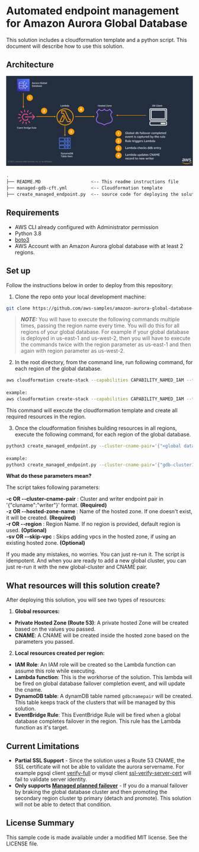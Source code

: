 # Automated endpoint management for Amazon Aurora Global Database

This solution includes a cloudformation template and a python script. This document will describe how to use this solution. 

## Architecture
![Solution Architecture](img/architecture.png)

```bash
.
├── README.MD                   <-- This readme instructions file
├── managed-gdb-cft.yml         <-- Cloudformation template
├── create_managed_endpoint.py  <-- source code for deploying the solution

```

## Requirements

* AWS CLI already configured with Administrator permission
* Python 3.8
* [boto3](https://boto3.amazonaws.com/v1/documentation/api/latest/guide/quickstart.html#installation)
* AWS Account with an Amazon Aurora global database with at least 2 regions. 

## Set up

Follow the instructions below in order to deploy from this repository:


1. Clone the repo onto your local development machine:

 ```bash 
 git clone https://github.com/aws-samples/amazon-aurora-global-database-endpoint-automation.git
 ```


>**_NOTE:_**
You will have to execute the following commands multiple times, passing the region name every time. You will do this for all regions of your global database. For example if your global database is deployed in us-east-1 and us-west-2, then you will have to execute the commands twice with the region parameter as us-east-1 and then again with region parameter as us-west-2. 


 2. In the root directory, from the command line, run following command, for each region of the global database. 

 ```bash
 aws cloudformation create-stack --capabilities CAPABILITY_NAMED_IAM --template-body file://managed-gdb-cft.yml --stack-name <stackname> --region <region name>

 example:
 aws cloudformation create-stack --capabilities CAPABILITY_NAMED_IAM --template-body file://managed-gdb-cft.yml --stack-name managed-gdb --region us-east-1
 
 ```
This command will execute the cloudformation template and create all required resources in the region.


 3. Once the cloudformation finishes building resources in all regions, execute the following command, for each region of the  global database.

 ```bash
 python3 create_managed_endpoint.py --cluster-cname-pair='{"<global database clustername>":"<desired writer endpoint >" [,"<global database clustername>":"<desired writer endpoint>"}' --hosted-zone-name=<hosted zone name> --region<aws region name>

 example:
 python3 create_managed_endpoint.py --cluster-cname-pair='{"gdb-cluster1":"writer1.myhostedzone.com" ,"gdb-cluster2":"writer2.myhostedzone.com"}' --hosted-zone-name=myhostedzone.com --region us-east-1
 ```

**What do these parameters mean?**  
    
The script takes following parameters:  

**-c OR --cluster-cname-pair** : Cluster and writer endpoint pair in '{\"cluname\":\"writer\"}' format. **(Required)**  
**-z OR --hosted-zone-name** :  Name of the hosted zone. If one doesn't exist, it will be created. **(Required)**  
**-r OR --region** : Region Name. If no region is provided, default region is used. **(Optional)**  
**-sv OR --skip-vpc** : Skips adding vpcs in the hosted zone, if using an existing hosted zone. **(Optional)**  

If you made any mistakes, no worries. You can just re-run it. The script is idempotent. And when you are ready to add a new global cluster, you can just re-run it with the new global-cluster and CNAME pair. 

## What resources will this solution create?

After deploying this solution, you will see two types of resources:

 1. **Global resources:**
 * **Private Hosted Zone (Route 53)**: A private hosted Zone will be created based on the values you passed.
 * **CNAME**: A CNAME will be created inside the hosted zone based on the parameters you passed.

 2. **Local resources created per region:**
* **IAM Role**: An IAM role will be created so the Lambda function can assume this role while executing.
* **Lambda function**: This is the workhorse of the solution. This lambda will be fired on global database failover completion event, and will update the cname.
* **DynamoDB table**: A dynamDB table named `gdbcnamepair` will be created. This table keeps track of the clusters that will be managed by this solution.
* **EventBridge Rule**: This EventBridge Rule will be fired when a global database completes failover in the region. This rule has the Lambda function as it's target.

## Current Limitations

* **Partial SSL Support** - Since the solution uses a Route 53 CNAME, the SSL certificate will not be able to validate the aurora servername. For example pgsql client [verify-full](https://www.postgresql.org/docs/9.1/libpq-ssl.html) or mysql client [ssl-verify-server-cert](https://dev.mysql.com/doc/refman/5.7/en/connection-options.html#option_general_ssl-verify-server-cert) will fail to validate server identity.
* **Only supports [Managed planned failover](https://docs.aws.amazon.com/AmazonRDS/latest/AuroraUserGuide/aurora-global-database-disaster-recovery.html#aurora-global-database-disaster-recovery.managed-failover)** - If you do a manual failover by braking the global database cluster and then promoting the secondary region cluster tp primary (detach and promote). This solution will not be able to detect that condition.


## License Summary
This sample code is made available under a modified MIT license. See the LICENSE file.